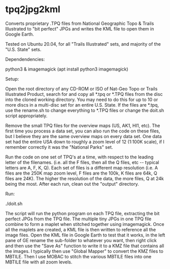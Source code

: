 # tpq2jpg2kml
Converts proprietary .TPQ files from National Geographic Topo & Trails Illustrated to "bit perfect" JPGs and writes the KML file to open them in Google Earth.

Tested on Ubuntu 20.04, for all "Trails Illustrated" sets, and majority of the "U.S. State" sets.

Dependendencies:

python3 & imagemagick  (apt install python3 imagemagick)


Setup:

Open the root directory of any CD-ROM or ISO of Nat-Geo Topo or Trails Illustrated Product, search for and copy all *.tpq or *.TPQ files from the disc into the cloned working directory.  You may need to do this for up to 10 or more discs in a multi-disc set for an entire U.S. State.  If the files are *.tpq, use the rename.sh to change everything to *.TPQ files or change the doit.sh script appropriately.

Remove the small TPQ files for the overview maps (US, AK1, HI1, etc).  The first time you process a data set, you can also run the code on these files, but I believe they are the same overview maps on every data set.  One data set had the entire USA down to roughly a zoom level of 12 (1:100K scale), if I remember correctly it was the "National Parks" set.

Run the code on one set of TPQ's at a time, with respect to the leading letter of the filenames.  (i.e. all the F files, then all the Q files, etc -- typical letters are A, F, K, Q).  Each set of files is a different map resolution (i.e. A files are the 250K map zoom level, F files are the 100k, K files are 64k, Q files are 24K).  The higher the resolution of the data, the more files, Q at 24k being the most.  After each run, clean out the "output" directory.


Run:

./doit.sh


The script will run the python program on each TPQ file, extracting the bit perfect JPGs from the TPQ file.  The multiple tiny JPGs in one TPQ file combine to form a maplet when stitched together using imagemagick.  Once all the maplets are created, a KML file is then written to reference all the image files.  Open the KML file in Google Earth to test that it works, in the left pane of GE rename the sub-folder to whatever you want, then right click and then use the "Save As" function to write it to a KMZ file that contains all the images.  I typically then use "Global Mapper" to convert the KMZ files to MBTILE.  Then I use MOBAC to stitch the various MBTILE files into one MBTILE file with all zoom levels.
